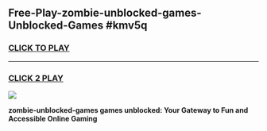 
## Free-Play-zombie-unblocked-games-Unblocked-Games #kmv5q
<h3>
<a href="https://news.freeplayer.one?title=zombie-unblocked-games&ref=8M">CLICK TO PLAY</a></h3>
<hr>

<h3>
<a href="https://news.freeplayer.one?title=zombie-unblocked-games&ref=8M">CLICK 2 PLAY</a>
  
</h3>

<a href="https://news.freeplayer.one?title=zombie-unblocked-games&ref=8M"><img src="https://clearcache.store/games.png"></a>


**zombie-unblocked-games games unblocked: Your Gateway to Fun and Accessible Online Gaming**
